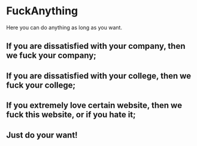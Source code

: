 # FuckAnything

Here you can do anything as long as you want.


## If you are dissatisfied with your company, then we fuck your company;


## If you are dissatisfied with your college, then we fuck your college;


## If you extremely love certain website, then we fuck this website, or if you hate it;


## Just do your want!


